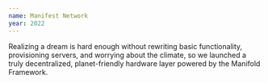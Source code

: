 ```yaml
---
name: Manifest Network
year: 2022
---
```


Realizing a dream is hard enough without rewriting basic functionality,
provisioning servers, and worrying about the climate, so we launched a truly
decentralized, planet-friendly hardware layer powered by the Manifold Framework.
